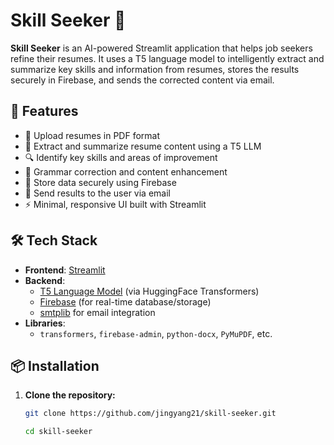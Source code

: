 # Skill Seeker 🎯

**Skill Seeker** is an AI-powered Streamlit application that helps job seekers refine their resumes. It uses a T5 language model to intelligently extract and summarize key skills and information from resumes, stores the results securely in Firebase, and sends the corrected content via email.

## 🚀 Features

- 📄 Upload resumes in PDF format
- 🤖 Extract and summarize resume content using a T5 LLM
- 🔍 Identify key skills and areas of improvement
- 🧠 Grammar correction and content enhancement
- 🔐 Store data securely using Firebase
- 📧 Send results to the user via email
- ⚡ Minimal, responsive UI built with Streamlit

## 🛠️ Tech Stack

- **Frontend**: [Streamlit](https://streamlit.io/)
- **Backend**:
  - [T5 Language Model](https://huggingface.co/transformers/model_doc/t5.html) (via HuggingFace Transformers)
  - [Firebase](https://firebase.google.com/) (for real-time database/storage)
  - [smtplib](https://docs.python.org/3/library/smtplib.html) for email integration
- **Libraries**:
  - `transformers`, `firebase-admin`, `python-docx`, `PyMuPDF`, etc.

## 📦 Installation

1. **Clone the repository:**
   ```bash
   git clone https://github.com/jingyang21/skill-seeker.git
   
   cd skill-seeker

